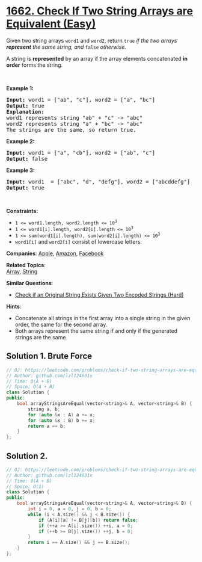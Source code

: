 # [1662. Check If Two String Arrays are Equivalent (Easy)](https://leetcode.com/problems/check-if-two-string-arrays-are-equivalent)

<p>Given two string arrays <code>word1</code> and <code>word2</code>, return<em> </em><code>true</code><em> if the two arrays <strong>represent</strong> the same string, and </em><code>false</code><em> otherwise.</em></p>

<p>A string is <strong>represented</strong> by an array if the array elements concatenated <strong>in order</strong> forms the string.</p>

<p>&nbsp;</p>
<p><strong class="example">Example 1:</strong></p>

<pre>
<strong>Input:</strong> word1 = [&quot;ab&quot;, &quot;c&quot;], word2 = [&quot;a&quot;, &quot;bc&quot;]
<strong>Output:</strong> true
<strong>Explanation:</strong>
word1 represents string &quot;ab&quot; + &quot;c&quot; -&gt; &quot;abc&quot;
word2 represents string &quot;a&quot; + &quot;bc&quot; -&gt; &quot;abc&quot;
The strings are the same, so return true.</pre>

<p><strong class="example">Example 2:</strong></p>

<pre>
<strong>Input:</strong> word1 = [&quot;a&quot;, &quot;cb&quot;], word2 = [&quot;ab&quot;, &quot;c&quot;]
<strong>Output:</strong> false
</pre>

<p><strong class="example">Example 3:</strong></p>

<pre>
<strong>Input:</strong> word1  = [&quot;abc&quot;, &quot;d&quot;, &quot;defg&quot;], word2 = [&quot;abcddefg&quot;]
<strong>Output:</strong> true
</pre>

<p>&nbsp;</p>
<p><strong>Constraints:</strong></p>

<ul>
	<li><code>1 &lt;= word1.length, word2.length &lt;= 10<sup>3</sup></code></li>
	<li><code>1 &lt;= word1[i].length, word2[i].length &lt;= 10<sup>3</sup></code></li>
	<li><code>1 &lt;= sum(word1[i].length), sum(word2[i].length) &lt;= 10<sup>3</sup></code></li>
	<li><code>word1[i]</code> and <code>word2[i]</code> consist of lowercase letters.</li>
</ul>


**Companies**:
[Apple](https://leetcode.com/company/apple), [Amazon](https://leetcode.com/company/amazon), [Facebook](https://leetcode.com/company/facebook)

**Related Topics**:  
[Array](https://leetcode.com/tag/array), [String](https://leetcode.com/tag/string)

**Similar Questions**:
* [Check if an Original String Exists Given Two Encoded Strings (Hard)](https://leetcode.com/problems/check-if-an-original-string-exists-given-two-encoded-strings)

**Hints**:
* Concatenate all strings in the first array into a single string in the given order, the same for the second array.
* Both arrays represent the same string if and only if the generated strings are the same.

## Solution 1. Brute Force

```cpp
// OJ: https://leetcode.com/problems/check-if-two-string-arrays-are-equivalent/
// Author: github.com/lzl124631x
// Time: O(A + B)
// Space: O(A + B)
class Solution {
public:
    bool arrayStringsAreEqual(vector<string>& A, vector<string>& B) {
        string a, b;
        for (auto &x : A) a += x;
        for (auto &x : B) b += x;
        return a == b;
    }
};
```

## Solution 2.

```cpp
// OJ: https://leetcode.com/problems/check-if-two-string-arrays-are-equivalent/
// Author: github.com/lzl124631x
// Time: O(A + B)
// Space: O(1)
class Solution {
public:
    bool arrayStringsAreEqual(vector<string>& A, vector<string>& B) {
        int i = 0, a = 0, j = 0, b = 0;
        while (i < A.size() && j < B.size()) {
            if (A[i][a] != B[j][b]) return false;
            if (++a >= A[i].size()) ++i, a = 0;
            if (++b >= B[j].size()) ++j, b = 0;
        }
        return i == A.size() && j == B.size();
    }
};
```